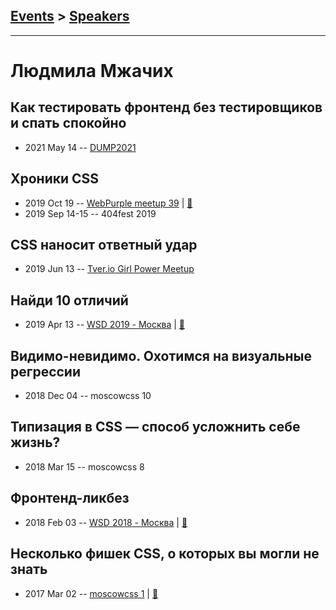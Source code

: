 ## [Events](../README.md) > [Speakers](../speakers.md)
---

# Людмила Мжачих

## Как тестировать фронтенд без тестировщиков и спать спокойно
- 2021 May 14 -- [DUMP2021](https://youtu.be/RUeyq1MPTJQ)    
## Хроники CSS
- 2019 Oct 19 -- [WebPurple meetup 39](https://www.youtube.com/watch?v=gesNqav06lk)  | [:notebook:](https://vk.com/doc3352204_522378277?hash=321ab3875639c9fbe3&dl=645c5b7f3cc579b18e)  
- 2019 Sep 14-15 -- 404fest 2019    
## CSS наносит ответный удар
- 2019 Jun 13 -- [Tver.io Girl Power Meetup](https://www.youtube.com/watch?v=Hv-4n5oMq8M)    
## Найди 10 отличий
- 2019 Apr 13 -- [WSD 2019 - Москва](https://www.youtube.com/watch?v=qlj5ORCMhrA)  | [:notebook:](https://wsd.events/2019/04/13/pres/diff-testing.pdf)  
## Видимо-невидимо. Охотимся на визуальные регрессии
- 2018 Dec 04 -- moscowcss 10    
## Типизация в CSS — способ усложнить себе жизнь?
- 2018 Mar 15 -- moscowcss 8    
## Фронтенд-ликбез
- 2018 Feb 03 -- [WSD 2018 - Москва](https://www.youtube.com/watch?v=Dmayg0Fnfkw)  | [:notebook:](https://wsd.events/2018/02/03/pres/frontend-101.pdf)  
## Несколько фишек CSS, о которых вы могли не знать
- 2017 Mar 02 -- [moscowcss 1](https://www.youtube.com/watch?v=1BS4V5r_HQQ)  | [:notebook:](http://css.moscow/1/css-secrets/cover.html)  
